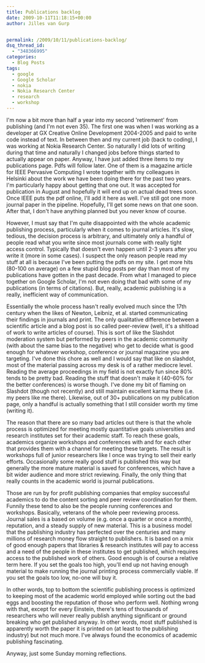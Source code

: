 ```yaml
---
title: Publications backlog
date: 2009-10-11T11:18:15+00:00
author: Jilles van Gurp


permalink: /2009/10/11/publications-backlog/
dsq_thread_id:
  - "348366995"
categories:
  - Blog Posts
tags:
  - google
  - Google Scholar
  - nokia
  - Nokia Research Center
  - research
  - workshop
---
```

I'm now a bit more than half a year into my second 'retirement' from publishing (and I'm not even 35). The first one was when I was working as a developer at GX Creative Online Development 2004-2005 and paid to write code instead of text. In between then and my current job (back to coding), I was working at Nokia Research Center. So naturally I did lots of writing during that time and naturally I changed jobs before things started to actually appear on paper. Anyway, I have just added three items to my publications page. Pdfs will follow later. One of them is a magazine article for IEEE Pervasive Computing I wrote together with my colleagues in Helsinki about the work we have been doing there for the past two years. I'm particularly happy about getting that one out. It was accepted for publication in August and hopefully it will end up on actual dead trees soon. Once IEEE puts the pdf online, I'll add it here as well. I've still got one more journal paper in the pipeline. Hopefully, I'll get some news on that one soon. After that, I don't have anything planned but you never know of course.

However, I must say that I'm quite disappointed with the whole academic publishing process, particularly when it comes to journal articles. It's slow, tedious, the decision process is arbitrary, and ultimately only a handful of people read what you write since most journals come with really tight access control. Typically that doesn't even happen until 2-3 years after you write it (more in some cases). I suspect the only reason people read my stuff at all is because I've been putting the pdfs on my site. I get more hits (80-100 on average) on a few stupid blog posts per day than most of my publications have gotten in the past decade. From what I managed to piece together on Google Scholar, I'm not even doing that bad with some of my publications (in terms of citations). But, really, academic publishing is a really, inefficient way of communication.

Essentially the whole process hasn't really evolved much since the 17th century when the likes of Newton, Leibniz, et al. started communicating their findings in journals and print. The only qualitative difference between a scientific article and a blog post is so called peer-review (well, it's a shitload of work to write articles of course). This is sort of like the Slashdot moderation system but performed by peers in the academic community (with about the same bias to the negative) who get to decide what is good enough for whatever workshop, conference or journal magazine you are targeting. I've done this chore as well and I would say that like on slashdot, most of the material passing across my desk is of a rather mediocre level. Reading the average proceedings in my field is not exactly fun since 80% tends to be pretty bad. Reading the stuff that doesn't make it (40-60% for the better conferences) is worse though. I've done my bit of flaming on Slashdot (though not recently) and still maintain excellent karma there (i.e. my peers like me there). Likewise, out of 30+ publications on my publication page, only a handful is actually something that I still consider worth my time (writing it).

The reason that there are so many bad articles out there is that the whole process is optimized for meeting mostly quantitative goals universities and research institutes set for their academic staff. To reach these goals, academics organize workshops and conferences with and for each other that provides them with a channel for meeting these targets. The result is workshops full of junior researchers like I once was trying to sell their early efforts. Occasionally some really good stuff is published this way but generally the more mature material is saved for conferences, which have a bit wider audience and more strict reviewing. Finally, the only thing that really counts in the academic world is journal publications. 

Those are run by for profit publishing companies that employ successful academics to do the content sorting and peer review coordination for them. Funnily these tend to also be the people running conferences and workshops. Basically, veterans of the whole peer reviewing process. Journal sales is a based on volume (e.g. once a quarter or once a month), reputation, and a steady supply of new material. This is a business model that the publishing industry has perfected over the centuries and many millions of research money flow straight to publishers. It is based on a mix of good enough papers that libraries & research institutes will pay to access and a need of the people in these institutes to get published, which requires access to the published work of others. Good enough is of course a relative term here. If you set the goals too high, you'll end up not having enough material to make running the journal printing process commercially viable. If you set the goals too low, no-one will buy it.

In other words, top to bottom the scientific publishing process is optimized to keeping most of the academic world employed while sorting out the bad eggs and boosting the reputation of those who perform well. Nothing wrong with that, except for every Einstein, there's tens of thousands of researchers who will never really publish anything significant or ground breaking who get published anyway. In other words, most stuff published is apparently worth the paper it is printed on (at least to the publishing industry) but not much more. I've always found the economics of academic publishing fascinating.

Anyway, just some Sunday morning reflections.
